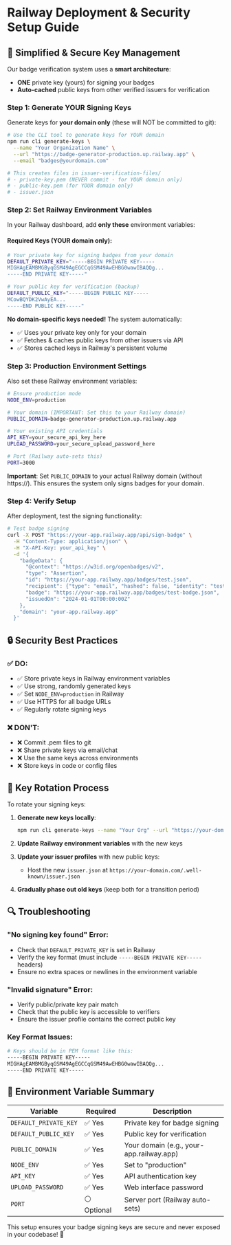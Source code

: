 # Railway Deployment & Security Setup Guide

## 🔐 Simplified & Secure Key Management

Our badge verification system uses a **smart architecture**:
- **ONE** private key (yours) for signing your badges
- **Auto-cached** public keys from other verified issuers for verification

### Step 1: Generate YOUR Signing Keys

Generate keys for **your domain only** (these will NOT be committed to git):

```bash
# Use the CLI tool to generate keys for YOUR domain
npm run cli generate-keys \
  --name "Your Organization Name" \
  --url "https://badge-generator-production.up.railway.app" \
  --email "badges@yourdomain.com"

# This creates files in issuer-verification-files/
# - private-key.pem (NEVER commit - for YOUR domain only)
# - public-key.pem (for YOUR domain only)
# - issuer.json
```

### Step 2: Set Railway Environment Variables

In your Railway dashboard, add **only these** environment variables:

#### Required Keys (YOUR domain only):
```bash
# Your private key for signing badges from your domain
DEFAULT_PRIVATE_KEY="-----BEGIN PRIVATE KEY-----
MIGHAgEAMBMGByqGSM49AgEGCCqGSM49AwEHBG0wawIBAQQg...
-----END PRIVATE KEY-----"

# Your public key for verification (backup)
DEFAULT_PUBLIC_KEY="-----BEGIN PUBLIC KEY-----
MCowBQYDK2VwAyEA...
-----END PUBLIC KEY-----"
```

**No domain-specific keys needed!** The system automatically:
- ✅ Uses your private key only for your domain
- ✅ Fetches & caches public keys from other issuers via API
- ✅ Stores cached keys in Railway's persistent volume

### Step 3: Production Environment Settings

Also set these Railway environment variables:

```bash
# Ensure production mode
NODE_ENV=production

# Your domain (IMPORTANT: Set this to your Railway domain)
PUBLIC_DOMAIN=badge-generator-production.up.railway.app

# Your existing API credentials
API_KEY=your_secure_api_key_here
UPLOAD_PASSWORD=your_secure_upload_password_here

# Port (Railway auto-sets this)
PORT=3000
```

**Important**: Set `PUBLIC_DOMAIN` to your actual Railway domain (without https://). This ensures the system only signs badges for your domain.

### Step 4: Verify Setup

After deployment, test the signing functionality:

```bash
# Test badge signing
curl -X POST "https://your-app.railway.app/api/sign-badge" \
  -H "Content-Type: application/json" \
  -H "X-API-Key: your_api_key" \
  -d '{
    "badgeData": {
      "@context": "https://w3id.org/openbadges/v2",
      "type": "Assertion",
      "id": "https://your-app.railway.app/badges/test.json",
      "recipient": {"type": "email", "hashed": false, "identity": "test@example.com"},
      "badge": "https://your-app.railway.app/badges/test-badge.json",
      "issuedOn": "2024-01-01T00:00:00Z"
    },
    "domain": "your-app.railway.app"
  }'
```

## 🔒 Security Best Practices

### ✅ DO:
- ✅ Store private keys in Railway environment variables
- ✅ Use strong, randomly generated keys
- ✅ Set `NODE_ENV=production` in Railway
- ✅ Use HTTPS for all badge URLs
- ✅ Regularly rotate signing keys

### ❌ DON'T:
- ❌ Commit .pem files to git
- ❌ Share private keys via email/chat
- ❌ Use the same keys across environments
- ❌ Store keys in code or config files

## 🚀 Key Rotation Process

To rotate your signing keys:

1. **Generate new keys locally**:
   ```bash
   npm run cli generate-keys --name "Your Org" --url "https://your-domain.com" --email "badges@your-domain.com"
   ```

2. **Update Railway environment variables** with the new keys

3. **Update your issuer profiles** with new public keys:
   - Host the new `issuer.json` at `https://your-domain.com/.well-known/issuer.json`

4. **Gradually phase out old keys** (keep both for a transition period)

## 🔍 Troubleshooting

### "No signing key found" Error:
- Check that `DEFAULT_PRIVATE_KEY` is set in Railway
- Verify the key format (must include `-----BEGIN PRIVATE KEY-----` headers)
- Ensure no extra spaces or newlines in the environment variable

### "Invalid signature" Error:
- Verify public/private key pair match
- Check that the public key is accessible to verifiers
- Ensure the issuer profile contains the correct public key

### Key Format Issues:
```bash
# Keys should be in PEM format like this:
-----BEGIN PRIVATE KEY-----
MIGHAgEAMBMGByqGSM49AgEGCCqGSM49AwEHBG0wawIBAQQg...
-----END PRIVATE KEY-----
```

## 📝 Environment Variable Summary

| Variable | Required | Description |
|----------|----------|-------------|
| `DEFAULT_PRIVATE_KEY` | ✅ Yes | Private key for badge signing |
| `DEFAULT_PUBLIC_KEY` | ✅ Yes | Public key for verification |
| `PUBLIC_DOMAIN` | ✅ Yes | Your domain (e.g., your-app.railway.app) |
| `NODE_ENV` | ✅ Yes | Set to "production" |
| `API_KEY` | ✅ Yes | API authentication key |
| `UPLOAD_PASSWORD` | ✅ Yes | Web interface password |
| `PORT` | ⚪ Optional | Server port (Railway auto-sets) |

This setup ensures your badge signing keys are secure and never exposed in your codebase! 🔐